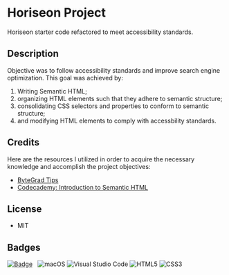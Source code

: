 # Horiseon Project
Horiseon starter code refactored to meet accessibility standards. 

## Description
Objective was to follow accessibility standards and improve search engine optimization. This goal was achieved by:
  <ol>
  <li>Writing Semantic HTML;</li>
  <li>organizing HTML elements such that they adhere to semantic structure;</li>
  <li>consolidating CSS selectors and properties to conform to semantic structure;</li>
  <li>and modifying HTML elements to comply with accessbility standards.</li>
  </ol>

## Credits
Here are the resources I utilized in order to acquire the necessary knowledge and accomplish the project objectives:
<ul>
  <li><a href="https://www.youtube.com/watch?v=bOUhq46fd5g&t=502s">ByteGrad Tips</a></li>
  <li><a href="https://www.codecademy.com/courses/learn-html/lessons/semantic-html/exercises/introduction-to-semantic-html">Codecademy: Introduction to Semantic HTML</a></li>
</ul>


## License
<ul>
  <li>MIT</li>
</ul>

## Badges
[![Badge](https://img.shields.io/badge/linkedin-%230077B5.svg?style=for-the-badge&logo=linkedin&logoColor=white)](https://www.linkedin.com/in/jenni4roman/)
&nbsp;
![macOS](https://img.shields.io/badge/mac%20os-000000?style=for-the-badge&logo=macos&logoColor=F0F0F0)
![Visual Studio Code](https://img.shields.io/badge/Visual%20Studio%20Code-0078d7.svg?style=for-the-badge&logo=visual-studio-code&logoColor=white)
![HTML5](https://img.shields.io/badge/html5-%23E34F26.svg?style=for-the-badge&logo=html5&logoColor=white)
![CSS3](https://img.shields.io/badge/css3-%231572B6.svg?style=for-the-badge&logo=css3&logoColor=white)
